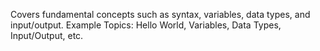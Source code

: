 Covers fundamental concepts such as syntax, variables, data types, and input/output.
Example Topics: Hello World, Variables, Data Types, Input/Output, etc.
